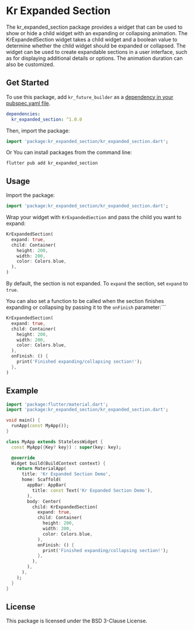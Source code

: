 # Kr Expanded Section
The kr_expanded_section package provides a widget that can be used to show or hide a child widget with an expanding or collapsing animation. The KrExpandedSection widget takes a child widget and a boolean value to determine whether the child widget should be expanded or collapsed. The widget can be used to create expandable sections in a user interface, such as for displaying additional details or options. The animation duration can also be customized.
## Get Started

To use this package, add `kr_future_builder` as a [dependency in your pubspec.yaml file](https://flutter.dev/docs/development/packages-and-plugins/using-packages).

```yaml
dependencies:
  kr_expanded_section: ^1.0.0
```
Then, import the package:

```dart
import 'package:kr_expanded_section/kr_expanded_section.dart';
```
Or You can install packages from the command line:

```
flutter pub add kr_expanded_section
```

## Usage
Import the package:
```dart
import 'package:kr_expanded_section/kr_expanded_section.dart';
```
Wrap your widget with `KrExpandedSection` and pass the child you want to expand:
```dart
KrExpandedSection(
  expand: true,
  child: Container(
    height: 200,
    width: 200,
    color: Colors.blue,
  ),
)
```

By default, the section is not expanded. To `expand` the section, set `expand` to `true`.

You can also set a function to be called when the section finishes expanding or collapsing by passing it to the `onFinish` parameter:```

```dart
KrExpandedSection(
  expand: true,
  child: Container(
    height: 200,
    width: 200,
    color: Colors.blue,
  ),
  onFinish: () {
    print('Finished expanding/collapsing section!');
  },
)
```
## Example
```dart
import 'package:flutter/material.dart';
import 'package:kr_expanded_section/kr_expanded_section.dart';

void main() {
  runApp(const MyApp());
}

class MyApp extends StatelessWidget {
  const MyApp({Key? key}) : super(key: key);

  @override
  Widget build(BuildContext context) {
    return MaterialApp(
      title: 'Kr Expanded Section Demo',
      home: Scaffold(
        appBar: AppBar(
          title: const Text('Kr Expanded Section Demo'),
        ),
        body: Center(
          child: KrExpandedSection(
            expand: true,
            child: Container(
              height: 200,
              width: 200,
              color: Colors.blue,
            ),
            onFinish: () {
              print('Finished expanding/collapsing section!');
            },
          ),
        ),
      ),
    );
  }
}
```
## License
This package is licensed under the BSD 3-Clause License.